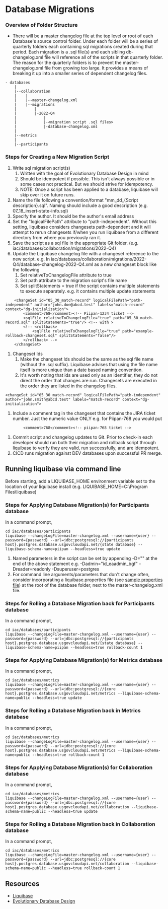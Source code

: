 # Database Migrations

### Overview of Folder Structure

* There will be a master changelog file at the top level or root of each Database's source control folder. Under each folder will be a series of quarterly folders each containing sql migrations created during that period. Each migration is a .sql file(s) and each sibling db-changelog.xml file will reference all of the scripts in that quarterly folder. The reason for the quarterly folders is to prevent the master-changelog.xml file from growing too large. It provides a means of breaking it up into a smaller series of dependent changelog files.

```
- databases
    |
    |--collaboration
    |    |
    |    |--master-changelog.xml
    |    |--migrations
    |        |
    |        |-2022-Q4
    |            |
    |            |-<migration script .sql files>
    |            |-database-changelog.xml
    |
    |--metrics
    |
    |--participants
```

### Steps for Creating a New Migration Script

1. Write sql migration script(s) 
    1. Written with the goal of Evolutionary Database Design in mind
    1. Should be idempotent if possible. This isn't always possible or in some cases not practical. But we should strive for idempotency.
    1. NOTE: Once a script has been applied to a database, liquibase will skip over it on future runs.
1. Name the file following a convention/format "mm_dd_{Script description}.sql". Naming should include a good description (e.g. 07_18_insert-state-info.sql)
1. Specify the author. It should be the author's email address
1. Set the "logicalFilePath" attribute to "path-independent". Without this setting, liquibase considers changesets path-dependent and it will attempt to rerun changesets if/when you run liquibase from a different directory from where you previously ran it.
1. Save the script as a sql file in the appropriate Git folder. (e.g. iac/databases/collaboration/migrations/2022-Q4)
1. Update the Liquibase changelog file with a changeset reference to the new script. e.g. In iac/databases/collaboration/migrations/2022-Q4/database-changelog-2022-Q4.xml as a new changeset block like the following
    1. Set relativeToChangelogFile attribute to true
    1. Set path attribute to the migration script's file name
    1. Set splitStatements = true if the script contains multiple statements to execute separately. e.g. it contains multiple update statements

```
    <changeSet id="05_30_match-record" logicalFilePath="path-independent" author="john.doe@abcd.test" labels="match-record" context="dg-initialization">
        <comment>768</comment><!-- Piipan-1234 ticket -->
        <sqlFile relativeToChangelogFile="true" path="05_30_match-record.sql" splitStatements="true"/> <!-- with >
        <!-- <rollback>
            <sqlFile relativeToChangelogFile="true" path="example-rollback-changeset.sql" splitStatements="false"/>
        </rollback> -->
    </changeSet>
```

1. Changeset Ids
    1. Make the changeset Ids should be the same as the sql file name (without the .sql suffix). Liquibase advises that using the file name itself is more unique than a date based naming convention. 
    1. It's worth noting that ids are used only as an identifier, they do not direct the order that changes are run. Changesets are executed in the order they are listed in the changelog files.

```
<changeSet id="05_30_match-record" logicalFilePath="path-independent" author="john.smith@abcd.test" labels="match-record" context="dg-initialization">
```

1. Include a comment tag in the changeset that contains the JIRA ticket number. Just the numeric value ONLY e.g. for Piipan-768 you would put

```
        <comment>768</comment><!-- piipan-768 ticket -->
```

1. Commit script and changelog updates to Git. Prior to check-in each developer should run both their migration and rollback script through liquibase to verify they are valid, run successfully, and are idempotent. 
1. CICD runs migration against DEV databases upon successful PR merge.

## Running liquibase via command line

Before starting, add a LIQUIBASE_HOME environment variable set to the location of your liquibase install (e.g. LIQUIBASE_HOME=C:\Program Files\liquibase)


### Steps for Applying Database Migration(s) for Participants database

In a command prompt,

```
cd iac/databases/participants
liquibase --changeLogFile=master-changelog.xml --username={user} --password={password} --url=jdbc:postgresql://{participants host}.postgres.database.usgovcloudapi.net/{state database} --liquibase-schema-name=piipan --headless=true update
```

1. Named parameters in the script can be set by appending -D<name of parameter>="<parameter value>" at the end of the above statement e.g. -Dadmin="id_eaadmin_bgf" -Dreader=readonly -Dsuperuser=postgres
1. For command line arguments/parameters that don't change often, consider incorporating a liquibase.properties file (see [sample properties file](../iac/databases/sample.liquibase.properties)) at the root of the database folder, next to the master-changelog.xml file.

### Steps for Rolling a Database Migration back for Participants database

In a command prompt,

```
cd iac/databases/participants
liquibase --changeLogFile=master-changelog.xml --username={user} --password={password} --url=jdbc:postgresql://{participants host}.postgres.database.usgovcloudapi.net/{state database} --liquibase-schema-name=piipan --headless=true rollback-count 1
```

### Steps for Applying Database Migration(s) for Metrics database 

In a command prompt,

```
cd iac/databases/metrics
liquibase --changeLogFile=master-changelog.xml --username={user} --password={password} --url=jdbc:postgresql://{core host}.postgres.database.usgovcloudapi.net/metrics --liquibase-schema-name=public --headless=true update
```

### Steps for Rolling a Database Migration back in Metrics database 

In a command prompt,

```
cd iac/databases/metrics
liquibase --changeLogFile=master-changelog.xml --username={user} --password={password} --url=jdbc:postgresql://{core host}.postgres.database.usgovcloudapi.net/metrics --liquibase-schema-name=public --headless=true rollback-count 1
```

### Steps for Applying Database Migration(s) for Collaboration database 

In a command prompt,

```
cd iac/databases/metrics
liquibase --changeLogFile=master-changelog.xml --username={user} --password={password} --url=jdbc:postgresql://{core host}.postgres.database.usgovcloudapi.net/collaboration --liquibase-schema-name=public --headless=true update
```

### Steps for Rolling a Database Migration back in Collaboration database 

In a command prompt,

```
cd iac/databases/metrics
liquibase --changeLogFile=master-changelog.xml --username={user} --password={password} --url=jdbc:postgresql://{core host}.postgres.database.usgovcloudapi.net/collaboration --liquibase-schema-name=public --headless=true rollback-count 1
```

## Resources
* [Liquibase](https://www.liquibase.org/)
* [Evolutionary Database Design](https://martinfowler.com/articles/evodb.html)
